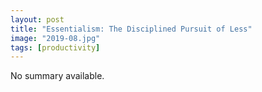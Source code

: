 ```yaml
---
layout: post
title: "Essentialism: The Disciplined Pursuit of Less"
image: "2019-08.jpg"
tags: [productivity]
---
```


No summary available.